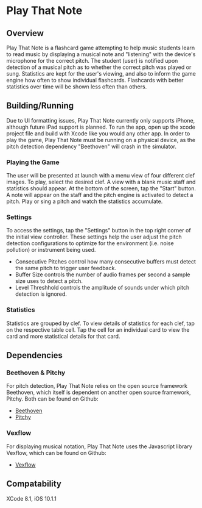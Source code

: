 # Play That Note

## Overview

Play That Note is a flashcard game attempting to help music students learn to read music by displaying a musical note and "listening" with the device's microphone for the correct pitch. The student (user) is notified upon detection of a musical pitch as to whether the correct pitch was played or sung. Statistics are kept for the user's viewing, and also to inform the game engine how often to show individual flashcards. Flashcards with better statistics over time will be shown less often than others.

## Building/Running

Due to UI formatting issues, Play That Note currently only supports iPhone, although future iPad support is planned. To run the app, open up the xcode project file and build with Xcode like you would any other app. In order to play the game, Play That Note must be running on a physical device, as the pitch detection dependency "Beethoven" will crash in the simulator.

### Playing the Game

The user will be presented at launch with a menu view of four different clef images. To play, select the desired clef. A view with a blank music staff and statistics should appear. At the bottom of the screen, tap the "Start" button. A note will appear on the staff and the pitch engine is activated to detect a pitch. Play or sing a pitch and watch the statistics accumulate.

### Settings

To access the settings, tap the "Settings" button in the top right corner of the initial view controller. These settings help the user adjust the pitch detection configurations to optimize for the environment (i.e. noise pollution) or instrument being used.

* Consecutive Pitches control how many consecutive buffers must detect the same pitch to trigger user feedback.
* Buffer Size controls the number of audio frames per second a sample size uses to detect a pitch.
* Level Threshhold controls the amplitude of sounds under which pitch detection is ignored.

### Statistics

Statistics are grouped by clef. To view details of statistics for each clef, tap on the respective table cell. Tap the cell for an individual card to view the card and more statistical details for that card.

## Dependencies 

### Beethoven & Pitchy

For pitch detection, Play That Note relies on the open source framework Beethoven, which itself is dependent on another open source framework, Pitchy. Both can be found on Github:

* [Beethoven](https://github.com/vadymmarkov/Beethoven.git)
* [Pitchy](https://github.com/vadymmarkov/Pitchy.git)

### Vexflow

For displaying musical notation, Play That Note uses the Javascript library Vexflow, which can be found on Github:

* [Vexflow](https://github.com/0xfe/vexflow.git)

## Compatability

XCode 8.1, iOS 10.1.1